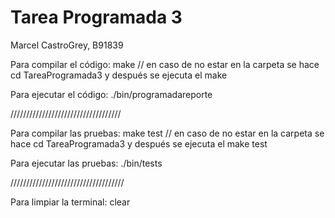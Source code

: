 # Tarea Programada 3
Marcel CastroGrey, B91839

Para compilar el código:
make  // en caso de no estar en la carpeta se hace cd TareaProgramada3 y después se ejecuta  el make

Para ejecutar el código:
./bin/programadareporte

///////////////////////////////////

Para compilar las pruebas:
make test  // en caso de no estar en la carpeta se hace cd TareaProgramada3 y después se ejecuta  el make test

Para ejecutar las pruebas:
./bin/tests

////////////////////////////////////

Para limpiar la terminal:
clear